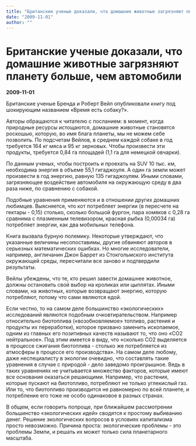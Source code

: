 ```yaml
---
title: "Британские ученые доказали, что домашние животные загрязняют планету больше, чем автомобили"
date: "2009-11-01"
author: ""
---
```


# Британские ученые доказали, что домашние животные загрязняют планету больше, чем автомобили

**2009-11-01** 

Британские ученые Бренда и Роберт Вейл опубликовали книгу под шокирующим названием «Время есть собаку?».

Авторы обращаются к читателю с посланием: в момент, когда природные ресурсы истощаются, домашние животные становятся роскошью, которую, во имя блага планеты, мы не можем себе позволить. По подсчетам Вейлов, в среднем каждой собаке в год требуется 164 кг мяса и 95 кг зерновых. Чтобы произвести эти продукты, требуется 0,84 га площадей (1,1 га для немецкой овчарки).

По данным ученых, чтобы построить и проехать на SUV 10 тыс. км, необходима энергия в объеме 55,1 гигаджоуля. А один га земли может произвести в год энергию, равную 135 гигаджоулям. Иными словами, загрязняющее воздействие автомобиля на окружающую среду в два раза ниже, по сравнению с собакой.

Подобные уравнения применяются и в отношении других домашних любимцев. Выясняется, что кот потребляет энергии (в пересчете на гектары - 0,15) столько, сколько большой фургон, пара хомяков с 0,28 га сравнима с плазменным телевизором, красная рыбка (0,00034 га) потребляет энергии, как два мобильных телефона.

Книга вызвала бурную полемику. Некоторые утверждают, что указанные величины несопоставимы, другие обвиняют авторов в серьезных математических ошибках. Но многие исследователи, например, англичанин Джон Баррет из Стокгольмского института окружающей среды, пересчитали все заново и подтвердили результаты.

Вейлы убеждены, что те, кто решил завести домашнее животное, должны остановить свой выбор на кроликах или цыплятах. Иными словами, на животных, которые возвращают энергию, которую потребляют, потому что сами являются едой.

Если честно, то на самом деле большинство «экологических» исследований являются подобным очковтирательством. Например относительно биотоплива («возобновляемое» топливо, растения и продукты их переработки), которое призвано заменить ископаемое, одним из главных его позитивных качеств называют то, что оно «СО2 нейтральное». Под этим имеется в виду, что «сколько СО2 выделяется в процессе сжигания биотоплива - столько же потребляется из атмосферы в процессе его производства». На самом деле любому, даже неспециалисту в экологии очевидно, что составлять такие уравнения в случае с природой - дело заведомо проигрышное. Ведь в таких уравнениях не учитывается множество факторов, которые имеют все основания оказаться решающими. Например, что растения, которые пускают на биотопливо, потребляют не только углекислый газ. Или то, что биотопливо производится не равномерно по всей планете, и потребление его тоже не особо одинаковое в разных странах.

В общем, если говорить попроще, при ближайшем рассмотрении большинство «экологических идей» сводятся к простому выбиванию денег. Решение экологических вопросов в условиях капитализма просто невозможно. Причина проста: экологические проблемы - это проблемы Земли, и решать их может только сила планетарного масштаба.